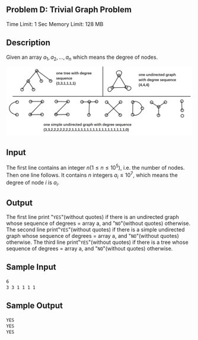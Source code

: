 ## Problem D: Trivial Graph Problem

Time Limit: 1 Sec Memory Limit: 128 MB

## Description

Given an array $a_1,a_2,...,a_n$ which means the degree of nodes.

![1510_Description](1510_Description.png)

## Input

The first line contains an integer $n(1≤n≤10^5)$, i.e. the number of nodes.
Then one line follows. It contains $n$ integers $a_i≤10^7$, which means the degree of node $i$ is $a_i$.

## Output

The first line print "`YES`"(without quotes) if there is an undirected graph whose sequence of degrees = array a, and "`NO`"(without quotes) otherwise.
The second line print"`YES`"(without quotes) if there is a simple undirected graph whose sequence of degrees = array a, and "`NO`"(without quotes) otherwise.
The third line print"`YES`"(without quotes) if there is a tree whose sequence of degrees = array a, and "`NO`"(without quotes) otherwise.

## Sample Input

```
6
3 3 1 1 1 1
```

## Sample Output

```
YES
YES
YES
```
